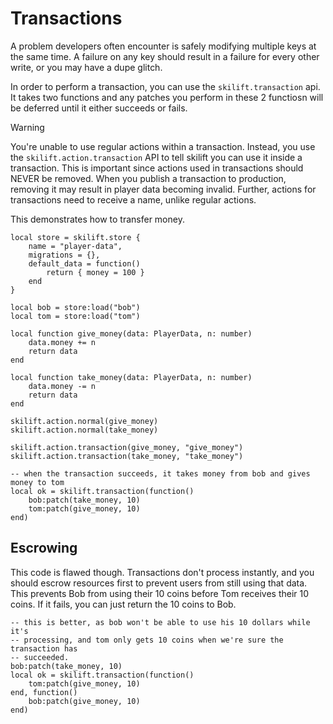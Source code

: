 # Transactions

A problem developers often encounter is safely modifying multiple keys at the same time. A failure on any key should result in a failure for every other write, or you may have a dupe glitch.

In order to perform a transaction, you can use the `skilift.transaction` api. It takes two functions and any patches you perform in these 2 functiosn will be deferred until it either succeeds or fails.

> [!WARNING]
> You're unable to use regular actions within a transaction. Instead, you use the `skilift.action.transaction` API to tell skilift you can use it inside a transaction. This is important since actions used in transactions should NEVER be removed. When you publish a transaction to production, removing it may result in player data becoming invalid. Further, actions for transactions need to receive a name, unlike regular actions.

This demonstrates how to transfer money.

```luau
local store = skilift.store {
    name = "player-data",
    migrations = {},
    default_data = function()
        return { money = 100 }
    end
}

local bob = store:load("bob")
local tom = store:load("tom")

local function give_money(data: PlayerData, n: number)
    data.money += n
    return data
end

local function take_money(data: PlayerData, n: number)
    data.money -= n
    return data
end

skilift.action.normal(give_money)
skilift.action.normal(take_money)

skilift.action.transaction(give_money, "give_money")
skilift.action.transaction(take_money, "take_money")

-- when the transaction succeeds, it takes money from bob and gives money to tom
local ok = skilift.transaction(function()
    bob:patch(take_money, 10)
    tom:patch(give_money, 10)
end)
```

## Escrowing

This code is flawed though. Transactions don't process instantly, and you should escrow resources first to prevent users from still using that data. This prevents Bob from using their 10 coins before Tom receives their 10 coins. If it fails, you can just return the 10 coins to Bob.

```luau
-- this is better, as bob won't be able to use his 10 dollars while it's
-- processing, and tom only gets 10 coins when we're sure the transaction has
-- succeeded.
bob:patch(take_money, 10)
local ok = skilift.transaction(function()
    tom:patch(give_money, 10)
end, function()
    bob:patch(give_money, 10)
end)
```
